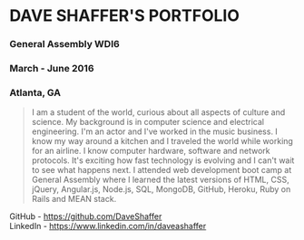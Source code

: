 # DAVE SHAFFER'S PORTFOLIO

### General Assembly WDI6
### March - June 2016
### Atlanta, GA

> I am a student of the world, curious about all aspects of culture and science.  My background is in computer science and electrical engineering.  I'm an actor and I've worked in the music business.  I know my way around a kitchen and I traveled the world while working for an airline.  I know computer hardware, software and network protocols.  It's exciting how fast technology is evolving and I can't wait to see what happens next.  I attended web development boot camp at General Assembly where I learned the latest versions of HTML, CSS, jQuery, Angular.js, Node.js, SQL, MongoDB, GitHub, Heroku, Ruby on Rails and MEAN stack.

GitHub - https://github.com/DaveShaffer<br>
LinkedIn - https://www.linkedin.com/in/daveashaffer
